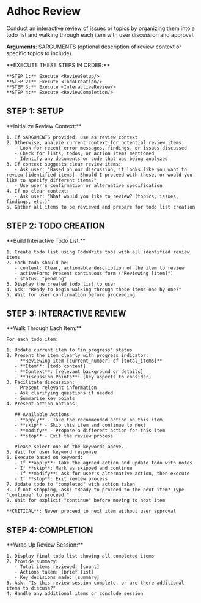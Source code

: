 # Adhoc Review

Conduct an interactive review of issues or topics by organizing them into a todo list and walking through each item with user discussion and approval.

**Arguments**: $ARGUMENTS (optional description of review context or specific topics to include)

<ExecutionSteps>
    **EXECUTE THESE STEPS IN ORDER:**

    **STEP 1:** Execute <ReviewSetup/>
    **STEP 2:** Execute <TodoCreation/>
    **STEP 3:** Execute <InteractiveReview/>
    **STEP 4:** Execute <ReviewCompletion/>
</ExecutionSteps>

## STEP 1: SETUP

<ReviewSetup>
    **Initialize Review Context:**

    1. If $ARGUMENTS provided, use as review context
    2. Otherwise, analyze current context for potential review items:
       - Look for recent error messages, findings, or issues discussed
       - Check for lists, todos, or action items mentioned
       - Identify any documents or code that was being analyzed
    3. If context suggests clear review items:
       - Ask user: "Based on our discussion, it looks like you want to review [identified items]. Should I proceed with these, or would you like to specify different items?"
       - Use user's confirmation or alternative specification
    4. If no clear context:
       - Ask user: "What would you like to review? (topics, issues, findings, etc.)"
    5. Gather all items to be reviewed and prepare for todo list creation
</ReviewSetup>

## STEP 2: TODO CREATION

<TodoCreation>
    **Build Interactive Todo List:**

    1. Create todo list using TodoWrite tool with all identified review items
    2. Each todo should be:
       - content: Clear, actionable description of the item to review
       - activeForm: Present continuous form ("Reviewing [item]")
       - status: "pending"
    3. Display the created todo list to user
    4. Ask: "Ready to begin walking through these items one by one?"
    5. Wait for user confirmation before proceeding
</TodoCreation>

## STEP 3: INTERACTIVE REVIEW

<InteractiveReview>
    **Walk Through Each Item:**

    For each todo item:

    1. Update current item to "in_progress" status
    2. Present the item clearly with progress indicator:
       - **Reviewing item [current_number] of [total_items]**
       - **Item**: [todo content]
       - **Context**: [relevant background or details]
       - **Discussion Points**: [key aspects to consider]
    3. Facilitate discussion:
       - Present relevant information
       - Ask clarifying questions if needed
       - Summarize key points
    4. Present action options:

       ## Available Actions
       - **apply** - Take the recommended action on this item
       - **skip** - Skip this item and continue to next
       - **modify** - Propose a different action for this item
       - **stop** - Exit the review process

       Please select one of the keywords above.
    5. Wait for user keyword response
    6. Execute based on keyword:
       - If **apply**: Take the agreed action and update todo with notes
       - If **skip**: Mark as skipped and continue
       - If **modify**: Ask for user's alternative action, then execute
       - If **stop**: Exit review process
    7. Update todo to "completed" with action taken
    8. If not stopping, ask: "Ready to proceed to the next item? Type 'continue' to proceed."
    9. Wait for explicit "continue" before moving to next item

    **CRITICAL**: Never proceed to next item without user approval
</InteractiveReview>

## STEP 4: COMPLETION

<ReviewCompletion>
    **Wrap Up Review Session:**

    1. Display final todo list showing all completed items
    2. Provide summary:
       - Total items reviewed: [count]
       - Actions taken: [brief list]
       - Key decisions made: [summary]
    3. Ask: "Is this review session complete, or are there additional items to discuss?"
    4. Handle any additional items or conclude session
</ReviewCompletion>
